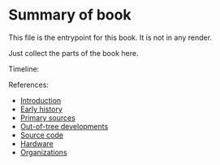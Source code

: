 # Summary of book

This file is the entrypoint for this book. It is not in any render.

Just collect the parts of the book here.

Timeline:


References:

- [Introduction](./intro.md)
- [Early history](./early_history.md)
- [Primary sources](./primary_sources.md)
- [Out-of-tree developments](./out_of_tree.md)
- [Source code](./source_code.md)
- [Hardware](./hardware.md)
- [Organizations](./orgs.md)
